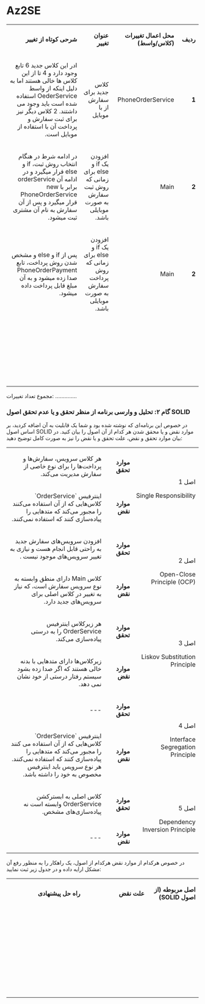# Az2SE

<table dir='rtl'>
<tbody>
<tr>
<td width="64">
<p><strong>ردیف</strong></p>
</td>
<td width="198">
<p><strong>محل اعمال تغییرات (کلاس/واسط)</strong></p>
</td>
<td width="141">
<p><strong>عنوان تغییر</strong></p>
</td>
<td width="292">
<p><strong>شرحی کوتاه از تغییر</strong></p>
</td>
</tr>
<tr>
<td width="64">
<p><strong>1</strong></p>
</td>
<td width="198">
<p>PhoneOrderService</p>
</td>
<td width="141">
<p>کلاس جدید برای سفارش از با موبایل</p>
</td>
<td width="292">
<p>ادر این کلاس جدید 6 تابع وجود دارد و 4 تا از این کلاس ها خالی هستند اما به دلیل اینکه از واسط OederService استفاده شده است باید وجود می داشتند. 2 کلاس دیگر نیز برای ثبت سفارش و پرداخت آن با استفاده از موبایل است.</p>
</td>
</tr>

<tr>
<td width="64">
<p><strong>2</strong></p>
</td>
<td width="198">
<p>Main</p>
</td>
<td width="141">
<p>افزودن یک if و else برای زمانی که روش ثبت سفارش به صورت موبایلی باشد.</p>
</td>
<td width="292">
<p> در ادامه شرط در هنگام انتخاب روش ثبت، if و else قرار میگیرد و در ادامه آن orderService برابر با new PhoneOrderService قرار میگیرد و پس از آن سفارش به نام آن مشتری ثبت میشود. </p>
</td>
</tr>

<tr>
<td width="64">
<p><strong>2</strong></p>
</td>
<td width="198">
<p>Main</p>
</td>
<td width="141">
<p>افزودن یک if و else برای زمانی که روش پرداخت سفارش به صورت موبایلی باشد.</p>
</td>
<td width="292">
<p> پس از if و else و مشخص شدن روش پرداخت، تابع PhoneOrderPayment صدا زده میشود و به آن مبلغ قابل پرداخت داده میشود. </p>
</td>
</tr>


<tr>
<td width="64">
<p><strong>&nbsp;</strong></p>
</td>
<td width="198">
<p>&nbsp;</p>
</td>
<td width="141">
<p>&nbsp;</p>
</td>
<td width="292">
<p>&nbsp;</p>
</td>
</tr>
<tr>
<td width="64">
<p><strong>&nbsp;</strong></p>
</td>
<td width="198">
<p>&nbsp;</p>
</td>
<td width="141">
<p>&nbsp;</p>
</td>
<td width="292">
<p>&nbsp;</p>
</td>
</tr>
<tr>
<td width="64">
<p><strong>&nbsp;</strong></p>
</td>
<td width="198">
<p>&nbsp;</p>
</td>
<td width="141">
<p>&nbsp;</p>
</td>
<td width="292">
<p>&nbsp;</p>
</td>
</tr>
</tbody>
</table>

مجموع تعداد تغییرات: ..............
### گام ۲: تحلیل و وارسی برنامه از منظر تحقق و یا عدم تحقق اصول SOLID
در خصوص این برنامه‌ای که نوشته شده بود و شما یک قابلیت به آن اضافه کردید، بر اساس اصول SOLID موارد نقض و یا محقق شدن هر کدام از آن اصول را بیان کنید. در بیان موارد تحقق و نقض، علت تحقق و یا نقض را نیز به صورت کامل توضیح دهید:

<table dir='rtl'>
<tbody>
<tr>
<td rowspan="2" width="240">
<p>اصل 1</p>
<p>Single Responsibility</p>
</td>
<td width="95">
<p><strong>موارد تحقق</strong></p>
</td>
<td width="454">
<p>هر کلاس سرویس، سفارش‌ها و پرداخت‌ها را برای نوع خاصی از سفارش مدیریت می‌کند.</p>
</td>
</tr>
<tr>
<td>
<p><strong>موارد نقض</strong></p>
</td>
<td>
<p>اینترفیس `OrderService` کلاس‌هایی که از آن استفاده می‌کنند را مجبور می‌کند که متدهایی را پیاده‌سازی کنند که استفاده نمی‌کنند.</p>
</td>
</tr>
<tr>
<td rowspan="2">
<p>اصل 2</p>
<p>Open-Close Principle (OCP)</p>
</td>
<td>
<p><strong>موارد تحقق</strong></p>
</td>
<td>
<p>افزودن سرویس‌های سفارش جدید به راحتی قابل انجام هست و نیازی به تغییر سرویس‌های موجود نیست .</p>
</td>
</tr>
<tr>
<td>
<p><strong>موارد نقض</strong></p>
</td>
<td>
<p>کلاس  Main دارای منطق وابسته به نوع سرویس سفارش است، که نیاز به تغییر در کلاس اصلی برای سرویس‌های جدید دارد.</p>
</td>
</tr>
<tr>
<td rowspan="2">
<p>اصل 3</p>
<p>Liskov Substitution Principle</p>
</td>
<td>
<p><strong>موارد تحقق</strong></p>
</td>
<td>
<p>هر زیرکلاس اینترفیس OrderService را به درستی پیاده‌سازی می‌کند.</p>
</td>
</tr>
<tr>
<td>
<p><strong>موارد نقض</strong></p>
</td>
<td>
<p>زیرکلاس‌ها دارای متدهایی با بدنه خالی هستند که اگر صدا زده بشود سیستم رفتار درستی از خود نشان نمی دهد.</p>
</td>
</tr>
<tr>
<td rowspan="2">
<p>اصل 4</p>
<p>Interface Segregation Principle</p>
</td>
<td>
<p><strong>موارد تحقق</strong></p>
</td>
<td>
<p>---</p>
</td>
</tr>
<tr>
<td>
<p><strong>موارد نقض</strong></p>
</td>
<td>
<p>اینترفیس `OrderService` کلاس‌هایی که از آن استفاده می کنند را مجبور می‌کند که متدهایی را پیاده‌سازی کنند که استفاده نمی‌کنند. هر نوع سرویس باید اینترفیس مخصوص به خود را داشته باشد.</p>
</td>
</tr>
<tr>
<td rowspan="2">
<p>اصل 5</p>
<p>Dependency Inversion Principle</p>
</td>
<td>
<p><strong>موارد تحقق</strong></p>
</td>
<td>
<p>کلاس اصلی به ابسترکشن  OrderService وابسته است نه پیاده‌سازی‌های مشخص.</p>
</td>
</tr>
<tr>
<td>
<p><strong>موارد نقض</strong></p>
</td>
<td>
<p>---</p>
</td>
</tr>
</tbody>
</table>
در خصوص هرکدام از موارد نقض هرکدام از اصول، یک راهکار را به منظور رفع آن مشکل ارایه داده و در جدول زیر ثبت نمایید:

<table dir='rtl'>
<tbody>
<tr>
<td width="168">
<p><strong>اصل مربوطه (از اصول </strong><strong>SOLID</strong><strong>)</strong></p>
</td>
<td width="246">
<p><strong>علت نقض</strong></p>
</td>
<td width="284">
<p><strong>راه حل پیشنهادی</strong></p>
</td>
</tr>
<tr>
<td width="168">
<p>&nbsp;</p>
</td>
<td width="246">
<p>&nbsp;</p>
</td>
<td width="284">
<p>&nbsp;</p>
</td>
</tr>
<tr>
<td width="168">
<p>&nbsp;</p>
</td>
<td width="246">
<p>&nbsp;</p>
</td>
<td width="284">
<p>&nbsp;</p>
</td>
</tr>
<tr>
<td width="168">
<p>&nbsp;</p>
</td>
<td width="246">
<p>&nbsp;</p>
</td>
<td width="284">
<p>&nbsp;</p>
</td>
</tr>
<tr>
<td width="168">
<p>&nbsp;</p>
</td>
<td width="246">
<p>&nbsp;</p>
</td>
<td width="284">
<p>&nbsp;</p>
</td>
</tr>
</tbody>
</table>
